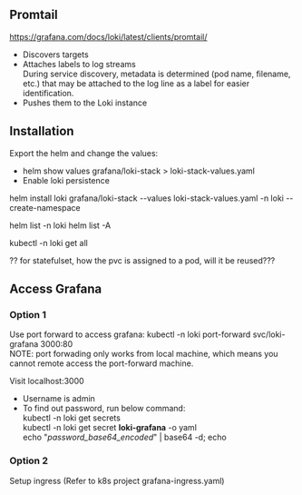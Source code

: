 ## Promtail
https://grafana.com/docs/loki/latest/clients/promtail/
- Discovers targets
- Attaches labels to log streams  
  During service discovery, metadata is determined (pod name, filename, etc.) that may be attached to the log line as a label for easier identification.
- Pushes them to the Loki instance

## Installation
Export the helm and change the values:
- helm show values grafana/loki-stack > loki-stack-values.yaml
- Enable loki persistence

helm install loki grafana/loki-stack --values loki-stack-values.yaml -n loki --create-namespace

helm list -n loki
helm list -A

kubectl -n loki get all

?? for statefulset, how the pvc is assigned to a pod, will it be reused???

## Access Grafana
### Option 1  
Use port forward to access grafana:
kubectl -n loki port-forward svc/loki-grafana 3000:80  
NOTE: port forwading only works from local machine, which means you cannot remote access the port-forward machine.

Visit localhost:3000  
- Username is admin
- To find out password, run below command:  
kubectl -n loki get secrets  
kubectl -n loki get secret **loki-grafana** -o yaml  
echo "*password_base64_encoded*" | base64 -d; echo

### Option 2  
Setup ingress (Refer to k8s project grafana-ingress.yaml)